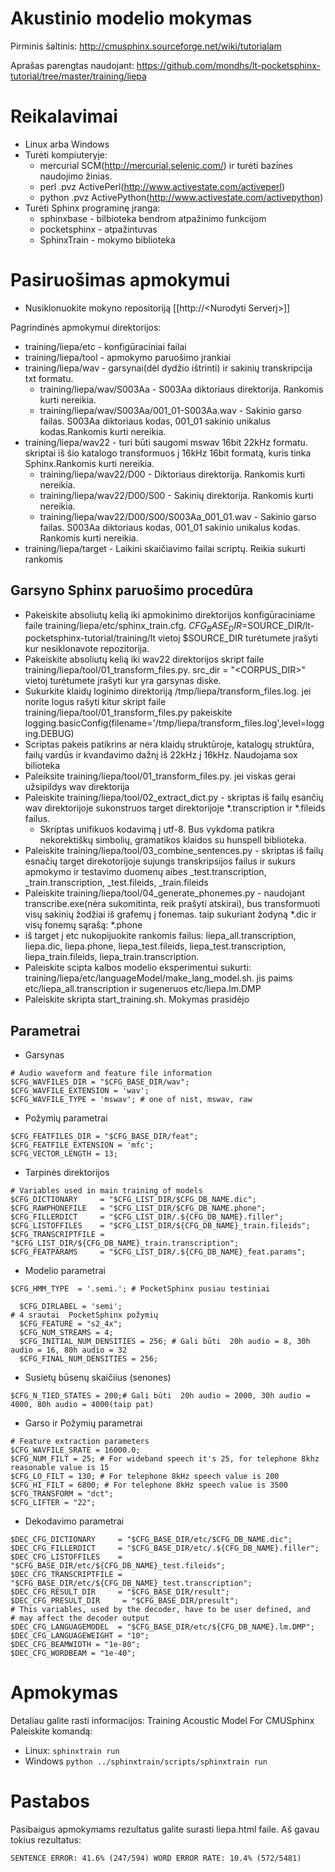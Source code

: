 # Akustinio modelio mokymas

Pirminis šaltinis: http://cmusphinx.sourceforge.net/wiki/tutorialam

Aprašas parengtas naudojant: https://github.com/mondhs/lt-pocketsphinx-tutorial/tree/master/training/liepa


# Reikalavimai


* Linux arba Windows
* Turėti kompiuteryje:
  *  mercurial SCM(http://mercurial.selenic.com/) ir turėti bazines naudojimo žinias.
  * perl .pvz ActivePerl(http://www.activestate.com/activeperl) 
  * python .pvz ActivePython(http://www.activestate.com/activepython)
* Turėti Sphinx programinę įranga:
  * sphinxbase - bilbioteka bendrom atpažinimo funkcijom 
  * pocketsphinx - atpažintuvas
  * SphinxTrain - mokymo biblioteka

# Pasiruošimas apmokymui

* Nusiklonuokite mokyno repositoriją [[http://<Nurodyti Serverį>]]

Pagrindinės apmokymui direktorijos:

* training/liepa/etc - konfigūraciniai failai
* training/liepa/tool - apmokymo paruošimo įrankiai
* training/liepa/wav - garsynai(dėl dydžio ištrinti) ir sakinių transkripcija txt formatu.
  * training/liepa/wav/S003Aa - S003Aa diktoriaus direktorija. Rankomis kurti nereikia.
  * training/liepa/wav/S003Aa/001_01-S003Aa.wav - Sakinio garso failas. S003Aa diktoriaus kodas, 001_01 sakinio unikalus kodas.Rankomis kurti nereikia.
* training/liepa/wav22 - turi būti saugomi mswav 16bit 22kHz formatu. skriptai iš šio katalogo transformuos į 16kHz 16bit formatą, kuris tinka Sphinx.Rankomis kurti nereikia.
  * training/liepa/wav22/D00 - Diktoriaus direktorija. Rankomis kurti nereikia.
  * training/liepa/wav22/D00/S00 - Sakinių direktorija. Rankomis kurti nereikia.
  * training/liepa/wav22/D00/S00/S003Aa_001_01.wav - Sakinio garso failas. S003Aa diktoriaus kodas, 001_01 sakinio unikalus kodas. Rankomis kurti nereikia.
* training/liepa/target - Laikini skaičiavimo failai scriptų. Reikia sukurti rankomis

## Garsyno Sphinx paruošimo procedūra

* Pakeiskite absoliutų kelią iki apmokinimo direktorijos konfigūraciniame faile training/liepa/etc/sphinx_train.cfg. $CFG_BASE_DIR=$SOURCE_DIR/lt-pocketsphinx-tutorial/training/lt vietoj $SOURCE_DIR turėtumete įrašyti kur nesiklonavote repozitorija.
* Pakeiskite absoliutų kelią iki wav22 direktorijos skript faile training/liepa/tool/01_transform_files.py. src_dir = "<CORPUS_DIR>" vietoj turėtumete įrašyti kur yra garsynas diske.
* Sukurkite klaidų loginimo direktoriją /tmp/liepa/transform_files.log. jei norite logus rašyti kitur skript faile training/liepa/tool/01_transform_files.py pakeiskite logging.basicConfig(filename='/tmp/liepa/transform_files.log',level=logging.DEBUG)
* Scriptas pakeis patikrins ar nėra klaidų struktūroje, katalogų struktūra, failų vardūs ir kvandavimo dažnį iš 22kHz į 16kHz. Naudojama sox bilioteka
* Paleiksite training/liepa/tool/01_transform_files.py. jei viskas gerai užsipildys wav direktorija
* Paleiskite training/liepa/tool/02_extract_dict.py - skriptas iš failų esančių wav direktorijoje sukonstruos target direktorijoje *.transcription ir *.fileids failus.
  * Skriptas unifikuos kodavimą į utf-8. Bus vykdoma patikra nekorektiškų simbolių, gramatikos klaidos su hunspell biblioteka.
* Paleiskite training/liepa/tool/03_combine_sentences.py - skriptas iš failų esnačių target direkotorijoje sujungs transkripsijos failus ir sukurs apmokymo ir testavimo duomenų aibes _test.transcription, _train.transcription, _test.fileids, _train.fileids
* Paleiskite training/liepa/tool/04_generate_phonemes.py - naudojant transcribe.exe(nėra sukomitinta, reik prašyti atskirai), bus transformuoti visų sakinių žodžiai iš grafemų į fonemas. taip sukuriant žodyną *.dic ir visų fonemų sąrašą: *.phone
* iš target į etc nukopijuokite rankomis failus: liepa_all.transcription, liepa.dic, liepa.phone, liepa_test.fileids, liepa_test.transcription, liepa_train.fileids, liepa_train.transcription.
* Paleiskite scipta kalbos modelio eksperimentui sukurti: training/liepa/etc/languageModel/make_lang_model.sh. jis paims etc/liepa_all.transcription ir sugeneruos etc/liepa.lm.DMP
* Paleiskite skripta start_training.sh. Mokymas prasidėjo

## Parametrai

* Garsynas
```
# Audio waveform and feature file information
$CFG_WAVFILES_DIR = "$CFG_BASE_DIR/wav";
$CFG_WAVFILE_EXTENSION = 'wav';
$CFG_WAVFILE_TYPE = 'mswav'; # one of nist, mswav, raw
```

* Požymių parametrai
```
$CFG_FEATFILES_DIR = "$CFG_BASE_DIR/feat";
$CFG_FEATFILE_EXTENSION = 'mfc';
$CFG_VECTOR_LENGTH = 13;
```

* Tarpinės direktorijos
```
# Variables used in main training of models
$CFG_DICTIONARY     = "$CFG_LIST_DIR/$CFG_DB_NAME.dic";
$CFG_RAWPHONEFILE   = "$CFG_LIST_DIR/$CFG_DB_NAME.phone";
$CFG_FILLERDICT     = "$CFG_LIST_DIR/.${CFG_DB_NAME}.filler";
$CFG_LISTOFFILES    = "$CFG_LIST_DIR/${CFG_DB_NAME}_train.fileids";
$CFG_TRANSCRIPTFILE = "$CFG_LIST_DIR/${CFG_DB_NAME}_train.transcription";
$CFG_FEATPARAMS     = "$CFG_LIST_DIR/.${CFG_DB_NAME}_feat.params";
```

* Modelio parametrai
```
$CFG_HMM_TYPE  = '.semi.'; # PocketSphinx pusiau testiniai
```

```
  $CFG_DIRLABEL = 'semi';
# 4 srautai  PocketSphinx požymių 
  $CFG_FEATURE = "s2_4x";
  $CFG_NUM_STREAMS = 4;
  $CFG_INITIAL_NUM_DENSITIES = 256; # Gali būti  20h audio = 8, 30h audio = 16, 80h audio = 32
  $CFG_FINAL_NUM_DENSITIES = 256;
```


* Susietų būsenų skaičiius (senones)
```
$CFG_N_TIED_STATES = 200;# Gali būti  20h audio = 2000, 30h audio = 4000, 80h audio = 4000(taip pat)
```

* Garso ir Požymių parametrai
```
# Feature extraction parameters
$CFG_WAVFILE_SRATE = 16000.0;
$CFG_NUM_FILT = 25; # For wideband speech it's 25, for telephone 8khz reasonable value is 15
$CFG_LO_FILT = 130; # For telephone 8kHz speech value is 200
$CFG_HI_FILT = 6800; # For telephone 8kHz speech value is 3500
$CFG_TRANSFORM = "dct";
$CFG_LIFTER = "22";
```

* Dekodavimo parametrai
```
$DEC_CFG_DICTIONARY     = "$CFG_BASE_DIR/etc/$CFG_DB_NAME.dic";
$DEC_CFG_FILLERDICT     = "$CFG_BASE_DIR/etc/.${CFG_DB_NAME}.filler";
$DEC_CFG_LISTOFFILES    = "$CFG_BASE_DIR/etc/${CFG_DB_NAME}_test.fileids";
$DEC_CFG_TRANSCRIPTFILE = "$CFG_BASE_DIR/etc/${CFG_DB_NAME}_test.transcription";
$DEC_CFG_RESULT_DIR     = "$CFG_BASE_DIR/result";
$DEC_CFG_PRESULT_DIR     = "$CFG_BASE_DIR/presult";
# This variables, used by the decoder, have to be user defined, and
# may affect the decoder output
$DEC_CFG_LANGUAGEMODEL  = "$CFG_BASE_DIR/etc/${CFG_DB_NAME}.lm.DMP";
$DEC_CFG_LANGUAGEWEIGHT = "10";
$DEC_CFG_BEAMWIDTH = "1e-80";
$DEC_CFG_WORDBEAM = "1e-40";
```
 

# Apmokymas

Detaliau galite rasti informacijos: Training Acoustic Model For CMUSphinx
Paleiskite komandą: 
* Linux: `sphinxtrain run`
* Windows `python ../sphinxtrain/scripts/sphinxtrain run`

# Pastabos
Pasibaigus apmokymams rezultatus galite surasti liepa.html faile. Aš gavau tokius rezultatus:

    SENTENCE ERROR: 41.6% (247/594) WORD ERROR RATE: 10.4% (572/5481)

